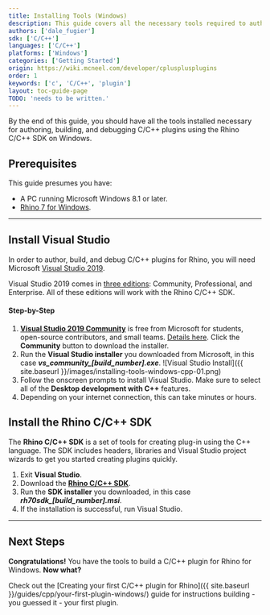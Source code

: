 ```yaml
---
title: Installing Tools (Windows)
description: This guide covers all the necessary tools required to author Rhino plugins in C/C++ on Windows.
authors: ['dale_fugier']
sdk: ['C/C++']
languages: ['C/C++']
platforms: ['Windows']
categories: ['Getting Started']
origin: https://wiki.mcneel.com/developer/cplusplusplugins
order: 1
keywords: ['c', 'C/C++', 'plugin']
layout: toc-guide-page
TODO: 'needs to be written.'
---
```



By the end of this guide, you should have all the tools installed necessary for authoring, building, and debugging C/C++ plugins using the Rhino C/C++ SDK on Windows.

## Prerequisites

This guide presumes you have:

- A PC running Microsoft Windows 8.1 or later.
- [Rhino 7 for Windows](https://www.rhino3d.com/download).

---

## Install Visual Studio
In order to author, build, and debug C/C++ plugins for Rhino, you will need Microsoft [Visual Studio 2019](https://www.visualstudio.com/en-us/visual-studio-homepage-vs.aspx).

Visual Studio 2019 comes in [three editions](https://www.visualstudio.com/downloads): Community, Professional, and Enterprise. All of these editions will work with the Rhino C/C++ SDK.

#### Step-by-Step

1. **[Visual Studio 2019 Community](https://www.visualstudio.com/vs/community/)** is free from Microsoft for students, open-source contributors, and small teams. [Details here](https://visualstudio.microsoft.com/license-terms/mlt031819/).  Click the **Community** button to download the installer.
2. Run the **Visual Studio installer** you downloaded from Microsoft, in this case ***vs_community_[build_number].exe***.
    ![Visual Studio Install]({{ site.baseurl }}/images/installing-tools-windows-cpp-01.png)
3. Follow the onscreen prompts to install Visual Studio. Make sure to select all of the **Desktop development with C++** features.
4. Depending on your internet connection, this can take minutes or hours.

## Install the Rhino C/C++ SDK

The **Rhino C/C++ SDK** is a set of tools for creating plug-in using the C++ language. The SDK includes headers, libraries and Visual Studio project wizards to get you started creating plugins quickly.

1. Exit **Visual Studio**.
2. Download the **[Rhino C/C++ SDK](https://www.rhino3d.com/download/Rhino-SDK/7.0/release)**.
3. Run the **SDK installer** you downloaded, in this case ***rh70sdk_[build_number].msi***.
4. If the installation is successful, run Visual Studio.

---

## Next Steps

**Congratulations!** You have the tools to build a C/C++ plugin for Rhino for Windows. **Now what?**

Check out the [Creating your first C/C++ plugin for Rhino]({{ site.baseurl }}/guides/cpp/your-first-plugin-windows/) guide for instructions building - you guessed it - your first plugin.
